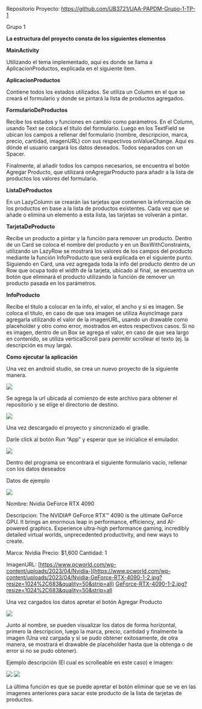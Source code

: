 ﻿Repositorio Proyecto: [https://github.com/UB3721/UAA-PAPDM-Grupo-1-TP-1 ](https://github.com/UB3721/UAA-PAPDM-Grupo-1-TP-1)

Grupo 1

**La estructura del proyecto consta de los siguientes elementos**

**MainActivity**

Utilizando el tema implementado, aqui es donde se llama a AplicacionProductos, explicada en el siguiente ítem.

**AplicacionProductos**

Contiene todos los estados utilizados. Se utiliza un Column en el que se creará el formulario y donde se pintará la lista de productos agregados.

**FormularioDeProductos**

Recibe los estados y funciones en cambio como parámetros. En el Column, usando Text se coloca el título del formulario. Luego en los TextField se ubican los campos a rellenar del formulario (nombre, descripcion, marca, precio, cantidad, imagenURL) con sus respectivos onValueChange. Aquí es dónde el usuario cargará los datos deseados. Todos separados con un Spacer.

Finalmente, al añadir todos los campos necesarios, se encuentra el botón Agregar Producto, que utilizará onAgregarProducto para añadir a la lista de productos los valores del formulario.

**ListaDeProductos**

En un LazyColumn se crearán las tarjetas que contienen la información de los productos en base a la lista de productos existentes. Cada vez que se añade o elimina un elemento a esta lista, las tarjetas se volverán a pintar.

**TarjetaDeProducto**

Recibe un producto a pintar y la función para remover un producto. Dentro de un Card se coloca el nombre del producto y en un BoxWithConstraints, utilizando un LazyRow se mostrará los valores de los campos del producto mediante la función InfoProducto que será explicada en el siguiente punto. Siguiendo en Card, una vez agregada toda la info del producto dentro de un Row que ocupa todo el width de la tarjeta, ubicado al final, se encuentra un botón que eliminará el producto utilizando la función de remover un producto pasada en los parámetros.

**InfoProducto**

Recibe el titulo a colocar en la info, el valor, el ancho y si es imagen. Se coloca el título, en caso de que sea imagen se utiliza AsyncImage para agregarla utilizando el valor de la imagenURL, usando un drawable como placeholder y otro como error, mostrados en estos respectivos casos. Si no es imagen, dentro de un Box se agrega el valor, en caso de que sea largo en contenido, se utiliza verticalScroll para permitir scrollear el texto (ej. la descripción es muy larga).

**Como ejecutar la aplicación**

Una vez en android studio, se crea un nuevo proyecto de la siguiente manera.

![](./imgREADME/creacion.png)

Se agrega la url ubicada al comienzo de este archivo para obtener el repositorio y se elige el directorio de destino.

![](./imgREADME/urlRepo.png)

Una vez descargado el proyecto y sincronizado el gradle.

Darle click al botón Run “App” y esperar que se inicialice el emulador.

![](./imgREADME/run.png)

Dentro del programa se encontrará el siguiente formulario vacío, rellenar con los datos deseados

Datos de ejemplo

![](./imgREADME/emptyForm.png)

Nombre: Nvidia GeForce RTX 4090

Descripcion: The NVIDIA® GeForce RTX™ 4090 is the ultimate GeForce  GPU. It brings an enormous leap in performance, efficiency, and AI-powered  graphics. Experience ultra-high performance gaming, incredibly detailed  virtual worlds, unprecedented productivity, and new ways to create.

Marca: Nvidia Precio: $1,600 Cantidad: 1

ImagenURL: [https://www.pcworld.com/wp-content/uploads/2023/04/Nvidia-](https://www.pcworld.com/wp-content/uploads/2023/04/Nvidia-GeForce-RTX-4090-1-2.jpg?resize=1024%2C683&quality=50&strip=all) [GeForce-RTX-4090-1-2.jpg?resize=1024%2C683&quality=50&strip=all](https://www.pcworld.com/wp-content/uploads/2023/04/Nvidia-GeForce-RTX-4090-1-2.jpg?resize=1024%2C683&quality=50&strip=all)

Una vez cargados los datos apretar el botón Agregar Producto

![](./imgREADME/fullForm.png)

Junto al nombre, se pueden visualizar los datos de forma horizontal, primero la descripcion, luego la marca, precio, cantidad y finalmente la imagen (Una vez cargada y si se pudo obtener exitosamente, de otra manera, se mostrará el drawable de placeholder hasta que la obtenga o de error si no se pudo obtener).

Ejemplo descripción (El cual es scrolleable en este caso) e imagen:

![](./imgREADME/desc.png) ![](./imgREADME/imgNvidia.png)

La última función es que se puede apretar el botón eliminar que se ve en las imagenes anteriores para sacar este producto de la lista de tarjetas de productos.
